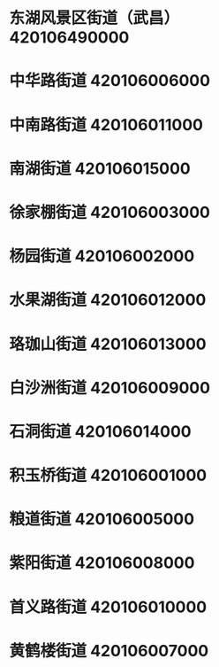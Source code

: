 # 东湖风景区街道（武昌） 420106490000
# 中华路街道 420106006000
# 中南路街道 420106011000
# 南湖街道 420106015000
# 徐家棚街道 420106003000
# 杨园街道 420106002000
# 水果湖街道 420106012000
# 珞珈山街道 420106013000
# 白沙洲街道 420106009000
# 石洞街道 420106014000
# 积玉桥街道 420106001000
# 粮道街道 420106005000
# 紫阳街道 420106008000
# 首义路街道 420106010000
# 黄鹤楼街道 420106007000
